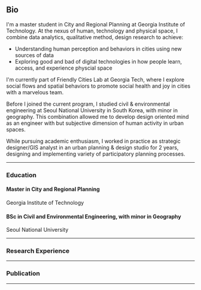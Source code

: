 ## Bio

I'm a master student in City and Regional Planning at Georgia Institute of Technology. 
At the nexus of human, technology and physical space, I combine data analytics, qualitative method, design research to achieve:   
- Understanding human perception and behaviors in cities using new sources of data  
- Exploring good and bad of digital technologies in how people learn, access, and experience physcial space  

I'm currently part of Friendly Cities Lab at Georgia Tech, where I explore social flows and spatial behaviors to promote social health and joy in cities with a marvelous team. 


Before I joined the current program, I studied civil & environmental engineering at Seoul National University in South Korea, with minor in geography. This combination allowed me to develop design oriented mind as an engineer with but subjective dimension of human activity in urban spaces.  

While pursuing academic enthusiasm, I worked in practice as strategic designer/GIS analyst in an urban planning & design studio for 2 years, designing and implementing variety of participatory planning processes.   

---

### Education

#### Master in City and Regional Planning
Georgia Institute of Technology 
#### BSc in Civil and Environmental Engineering, with minor in Geography
Seoul National University 


---

### Research Experience
 

---

### Publication 




---
